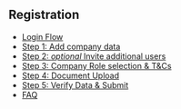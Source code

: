 ## Registration

- [Login Flow](./01.%20Login.md)
- [Step 1: Add company data](./02.%20Add%20Company%20Data.md)
- [Step 2: *optional* Invite additional users](./03.%20Add%20Additional%20User(s).md)
- [Step 3: Company Role selection & T&Cs](./04.%20Company%20Role%20%26%20Consent.md)
- [Step 4: Document Upload](./05.%20Document%20Upload.md)
- [Step 5: Verify Data & Submit](./06.%20Verify%20Registration%20Data.md)
- [FAQ](./07.%20FAQ.md)

<br>
<br>
